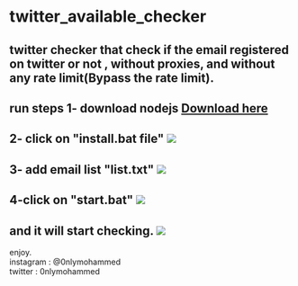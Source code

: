# twitter_available_checker
twitter checker that check if the email registered on twitter or not , without proxies, and without any rate limit(Bypass the rate limit).
--------------------
**run steps**
1- download nodejs 
<a href="https://nodejs.org/dist/v14.15.5/node-v14.15.5-x64.msi">Download here</a>
----------------
2- click on "install.bat file"
<img src="https://j.top4top.io/p_1879l34g51.png">
----------------
3- add email list "list.txt" 
<img src="https://a.top4top.io/p_1879m1zv11.png">
----------------
4-click on "start.bat"
<img src="https://g.top4top.io/p_1879omvpq1.png">
----------------
and it will start checking.
<img src="https://e.top4top.io/p_1879cn40e1.png">
----------------


enjoy. <br>
instagram : @0nlymohammed <br>
twitter : 0nlymohammed
